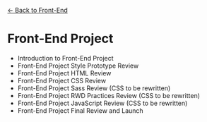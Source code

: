 [← Back to Front-End](/front-end/README.md)

# Front-End Project

* Introduction to Front-End Project
* Front-End Project Style Prototype Review
* Front-End Project HTML Review
* Front-End Project CSS Review
* Front-End Project Sass Review (CSS to be rewritten)
* Front-End Project RWD Practices Review (CSS to be rewritten)
* Front-End Project JavaScript Review (CSS to be rewritten)
* Front-End Project Final Review and Launch